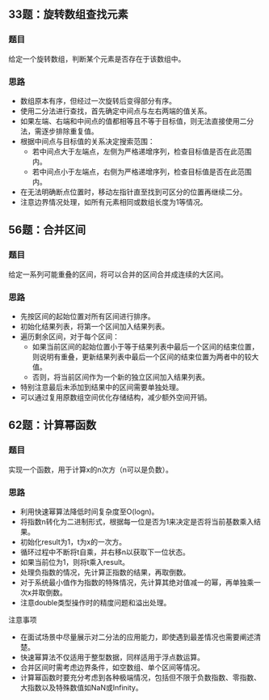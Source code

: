 ## 33题：旋转数组查找元素
### 题目
给定一个旋转数组，判断某个元素是否存在于该数组中。

### 思路
- 数组原本有序，但经过一次旋转后变得部分有序。
- 使用二分法进行查找，首先确定中间点与左右两端的值关系。
- 如果左端、右端和中间点的值都相等且不等于目标值，则无法直接使用二分法，需逐步排除重复值。
- 根据中间点与目标值的关系决定搜索范围：
  * 若中间点大于左端点，左侧为严格递增序列，检查目标值是否在此范围内。
  * 若中间点小于左端点，右侧为严格递增序列，检查目标值是否在此范围内。
- 在无法明确断点位置时，移动左指针直至找到可区分的位置再继续二分。
- 注意边界情况处理，如所有元素相同或数组长度为1等情况。

## 56题：合并区间 
### 题目
给定一系列可能重叠的区间，将可以合并的区间合并成连续的大区间。

### 思路
- 先按区间的起始位置对所有区间进行排序。
- 初始化结果列表，将第一个区间加入结果列表。
- 遍历剩余区间，对于每个区间：
  * 如果当前区间的起始位置小于等于结果列表中最后一个区间的结束位置，则说明有重叠，更新结果列表中最后一个区间的结束位置为两者中的较大值。
  * 否则，将当前区间作为一个新的独立区间加入结果列表。
- 特别注意最后未添加到结果中的区间需要单独处理。
- 可以通过复用原数组空间优化存储结构，减少额外空间开销。

## 62题：计算幂函数
### 题目
实现一个函数，用于计算x的n次方（n可以是负数）。

### 思路
- 利用快速幂算法降低时间复杂度至O(logn)。
- 将指数n转化为二进制形式，根据每一位是否为1来决定是否将当前基数乘入结果。
- 初始化result为1，t为x的一次方。
- 循环过程中不断将t自乘，并右移n以获取下一位状态。
- 如果当前位为1，则将t乘入result。
- 处理负指数的情况，先计算正指数的结果，再取倒数。
- 对于系统最小值作为指数的特殊情况，先计算其绝对值减一的幂，再单独乘一次x并取倒数。
- 注意double类型操作时的精度问题和溢出处理。

注意事项 
- 在面试场景中尽量展示对二分法的应用能力，即使遇到最差情况也需要阐述清楚。
- 快速幂算法不仅适用于整型数据，同样适用于浮点数运算。
- 合并区间时需考虑边界条件，如空数组、单个区间等情况。
- 计算幂函数时要充分考虑到各种极端情况，包括但不限于负数指数、零指数、大指数以及特殊数值如NaN或Infinity。
